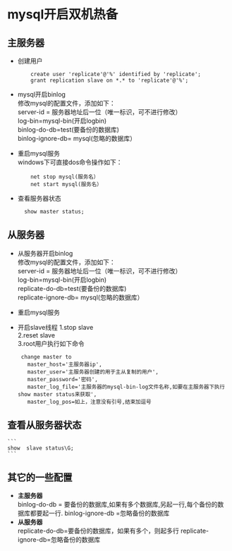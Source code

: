# mysql开启双机热备  
## 主服务器  
+ 创建用户  
    ```  
        create user 'replicate'@'%' identified by 'replicate';
        grant replication slave on *.* to 'replicate'@'%';
    ```  
+ mysql开启binlog    
     修改mysql的配置文件，添加如下：  
     server-id = 服务器地址后一位（唯一标识，可不进行修改）  
     log-bin=mysql-bin(开启logbin)   
     binlog-do-db=test(要备份的数据库)  
     binlog-ignore-db= mysql(忽略的数据库）  
+ 重启mysql服务  
  windows下可直接dos命令操作如下：
  ```
      net stop mysql(服务名）
      net start mysql(服务名）
  ```

+ 查看服务器状态  
  ```
    show master status;
  ```
  
## 从服务器  

+  从服务器开启binlog  
         修改mysql的配置文件，添加如下：  
         server-id = 服务器地址后一位（唯一标识，可不进行修改）  
         log-bin=mysql-bin(开启logbin)    
         replicate-do-db=test(要备份的数据库)    
         replicate-ignore-db= mysql(忽略的数据库）   
         
+ 重启mysql服务  

+ 开启slave线程
  1.stop slave  
  2.reset slave  
  3.root用户执行如下命令  
    ```
     change master to
       master_host='主服务器ip',
       master_user='主服务器创建的用于主从复制的用户',
       master_password='密码',
       master_log_file='主服务器的mysql-bin-log文件名称,如要在主服务器下执行show master status来获取',
       master_log_pos=如上，注意没有引号,结束加逗号
## 查看从服务器状态  
    ```
    show  slave status\G;
    ```
    
    
##  其它的一些配置  
+ **主服务器**  
    binlog-do-db = 要备份的数据库,如果有多个数据库,另起一行,每个备份的数据库都要起一行.
    binlog-ignore-db =忽略备份的数据库
+ **从服务器**  
    replicate-do-db=要备份的数据库，如果有多个，则起多行
    replicate-ignore-db=忽略备份的数据库
    

